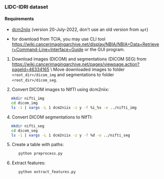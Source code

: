 ### LIDC-IDRI dataset

#### Requirements

- [dcm2niix](https://github.com/rordenlab/dcm2niix) (version 20-July-2022, don't use an old version from `apt`)

- for download from TCIA, you may use CLI tool https://wiki.cancerimagingarchive.net/display/NBIA/NBIA+Data+Retriever+Command-Line+Interface+Guide or the GUI program.

1. Download images (DICOM) and segmentations (DICOM SEG) from https://wiki.cancerimagingarchive.net/pages/viewpage.action?pageId=46334165 \\
   Move downloaded images to folder `<root_dir>/dicom_img` and segmentations to folder `<root_dir>/dicom_seg`.

3. Convert DICOM images to NIfTI using dcm2niix:

```bash
   mkdir nifti_img
   cd dicom_img
   ls -1 | xargs -L 1 dcm2niix -z y -f %i_%s -o ../nifti_img
```

4. Convert DICOM segmentations to NIfTI:

```bash
   mkdir nifti_seg
   cd dicom_seg
   ls -1 | xargs -L 1 dcm2niix -z y -f %d -o ../nifti_seg
```

5. Create a table with paths:

   ```bash
      python preprocess.py
   ```

6. Extract features:

   ```bash
      python extract_features.py
   ```
